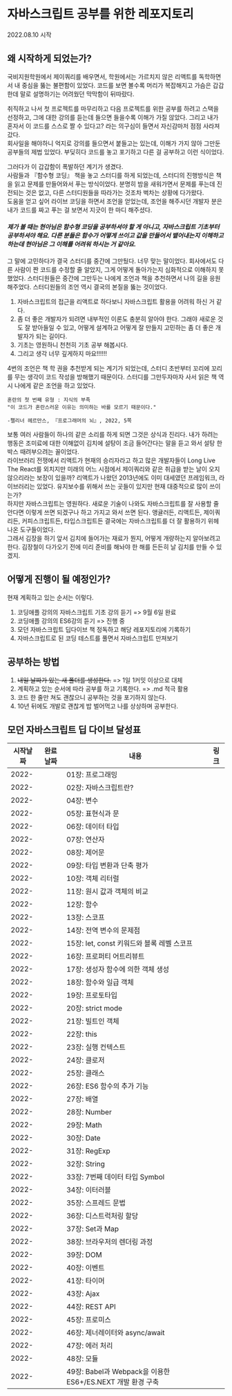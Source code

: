 # 자바스크립트 공부를 위한 레포지토리

2022.08.10 시작

## 왜 시작하게 되었는가?

국비지원학원에서 제이쿼리를 배우면서, 학원에서는 가르치지 않은 리액트를 독학하면서 내 중심을 뚫는 불편함이 있었다. 코드를 보면 볼수록 머리가 복잡해지고 가슴은 갑갑한데 말로 설명하기는 어려웠던 막막함이 뒤따랐다.

취직하고 나서 첫 프로젝트를 마무리하고 다음 프로젝트를 위한 공부를 하려고 스택을 선정하고, 그에 대한 강의를 듣는데 들으면 들을수록 이해가 가질 않았다. 그리고 내가 혼자서 이 코드를 스스로 짤 수 있다고? 라는 의구심이 들면서 자신감마저 점점 사라져갔다.  
회사일을 해야하니 억지로 강의를 들으면서 붙들고는 있는데, 이해가 가지 않아 그만둔 공부들의 제법 있었다. 부딪히다 코드를 놓고 포기하고 다른 걸 공부하고 이런 식이었다.

그러다가 이 갑갑함이 폭발하던 계기가 생겼다.  
사람들과 『함수형 코딩』 책을 놓고 스터디를 하게 되었는데, 스터디의 진행방식은 책을 읽고 문제를 만들어와서 푸는 방식이었다. 분명히 밤을 새워가면서 문제를 푸는데 진전되는 것은 없고, 다른 스터디원들을 따라가는 것조차 벅차는 상황에 다가왔다.  
도움을 얻고 싶어 라이브 코딩을 하면서 조언을 얻었는데, 조언을 해주시던 개발자 분은 내가 코드를 짜고 푸는 걸 보면서 지긋이 한 마디 해주셨다.

#### _제가 볼 때는 현아님은 함수형 코딩을 공부하셔야 할 게 아니고, 자바스크립트 기초부터 공부하셔야 해요. 다른 분들은 함수가 어떻게 쓰이고 값을 만들어서 뱉어내는지 이해하고 하는데 현아님은 그 이해를 어려워 하시는 거 같아요._

그 말에 고민하다가 결국 스터디를 중간에 그만뒀다. 너무 맞는 말이었다. 회사에서도 다른 사람이 짠 코드를 수정할 줄 알았지, 그게 어떻게 돌아가는지 심화적으로 이해하지 못했었다. 스터디원들은 중간에 그만두는 나에게 조언과 책을 추천하면서 나의 길을 응원해주었다. 스터디원들의 조언 역시 결국의 본질을 뚫는 것이었다.

1. 자바스크립트의 접근을 리액트로 하다보니 자바스크립트 활용을 어려워 하신 거 같다.
2. 좀 더 좋은 개발자가 되려면 내부적인 이론도 충분히 알아야 한다. 그래야 새로운 것도 잘 받아들일 수 있고, 어떻게 설계하고 어떻게 잘 만들지 고민하는 좀 더 좋은 개발자가 되는 길이다.
3. 기초는 영원하니 천천히 기초 공부 해봅시다.
4. 그리고 생각 너무 깊게하지 마요!!!!!!

4번의 조언은 책 학 권을 추천받게 되는 계기가 되었는데, 스터디 초반부터 꼬리에 꼬리를 무는 생각이 코드 작성을 방해했기 때문이다. 스터디를 그만두자마자 사서 읽은 책 역시 나에게 같은 조언을 하고 있었다.

```
혼란의 첫 번째 유형 : 지식의 부족
"이 코드가 혼란스러운 이유는 의미하는 바를 모르기 때문이다."

-펠리너 헤르만스, 『프로그래머의 뇌』, 2022, 5쪽
```

보통 여러 사람들이 하나의 같은 소리를 하게 되면 그것은 상식과 진리다. 내가 하려는 행동은 조미료에 대한 이해없이 김치에 설탕이 조금 들어간다는 말을 듣고 와서 설탕 한 박스 때려부으려는 꼴이었다.  
라이브러리 전쟁에서 리액트가 현재의 승리자라고 하고 많은 개발자들이 Long Live The React를 외치지만 미래의 어느 시점에서 제이쿼리와 같은 취급을 받는 날이 오지 않으리라는 보장이 있을까? 리액트가 나왔던 2013년에도 이미 대세였던 프레임워크, 라이브러리는 있었다. 유지보수를 위해서 쓰는 곳들이 있지만 현재 대중적으로 많이 쓰이는가?  
하지만 자바스크립트는 영원하다. 새로운 기술이 나와도 자바스크립트를 잘 사용할 줄 안다면 이렇게 쓰면 되겠구나 하고 가지고 와서 쓰면 된다. 앵귤러든, 리액트든, 제이쿼리든, 커피스크립트든, 타입스크립트든 결국에는 자바스크립트를 더 잘 활용하기 위헤 나온 도구들이었다.  
그래서 김장을 하기 앞서 김치에 들어가는 재료가 뭔지, 어떻게 개량하는지 알아보려고 한다. 김장철이 다가오기 전에 미리 준비를 해놔야 한 해를 든든히 날 김치를 만들 수 있겠지.

## 어떻게 진행이 될 예정인가?

현재 계획하고 있는 순서는 이렇다.

1. 코딩애플 강의의 자바스크립트 기초 강의 듣기 => 9월 6일 완료
2. 코딩애플 강의의 ES6강의 듣기 => 진행 중
3. 모던 자바스크립트 딥다이브 책 정독하고 해당 레포지토리에 기록하기
4. 자바스크립트로 된 코딩 테스트를 풀면서 자바스크립트 만져보기

## 공부하는 방법

1. ~~내일 날짜가 있는 새 폴더를 생성한다.~~ => 1일 1커밋 이상으로 대체
2. 계획하고 있는 순서에 따라 공부를 하고 기록한다. => .md 적극 활용
3. 코드 한 줄만 쳐도 괜찮으니 공부하는 것을 포기하지 않는다.
4. 10년 뒤에도 개발로 괜찮게 밥 벌어먹고 나를 상상하며 공부한다.

## 모던 자바스크립트 딥 다이브 달성표

| 시작날짜 | 완료날짜 | 내용                                                       | 링크 |
| -------- | -------- | ---------------------------------------------------------- | ---- |
| 2022-    |          | 01장: 프로그래밍                                           |      |
| 2022-    |          | 02장: 자바스크립트란?                                      |      |
| 2022-    |          | 04장: 변수                                                 |      |
| 2022-    |          | 05장: 표현식과 문                                          |      |
| 2022-    |          | 06장: 데이터 타입                                          |      |
| 2022-    |          | 07장: 연산자                                               |      |
| 2022-    |          | 08장: 제어문                                               |      |
| 2022-    |          | 09장: 타입 변환과 단축 평가                                |      |
| 2022-    |          | 10장: 객체 리터럴                                          |      |
| 2022-    |          | 11장: 원시 값과 객체의 비교                                |      |
| 2022-    |          | 12장: 함수                                                 |      |
| 2022-    |          | 13장: 스코프                                               |      |
| 2022-    |          | 14장: 전역 변수의 문제점                                   |      |
| 2022-    |          | 15장: let, const 키워드와 블록 레벨 스코프                 |      |
| 2022-    |          | 16장: 프로퍼티 어트리뷰트                                  |      |
| 2022-    |          | 17장: 생성자 함수에 의한 객체 생성                         |      |
| 2022-    |          | 18장: 함수와 일급 객체                                     |      |
| 2022-    |          | 19장: 프로토타입                                           |      |
| 2022-    |          | 20장: strict mode                                          |      |
| 2022-    |          | 21장: 빌트인 객체                                          |      |
| 2022-    |          | 22장: this                                                 |      |
| 2022-    |          | 23장: 실행 컨텍스트                                        |      |
| 2022-    |          | 24장: 클로저                                               |      |
| 2022-    |          | 25장: 클래스                                               |      |
| 2022-    |          | 26장: ES6 함수의 추가 기능                                 |      |
| 2022-    |          | 27장: 배열                                                 |      |
| 2022-    |          | 28장: Number                                               |      |
| 2022-    |          | 29장: Math                                                 |      |
| 2022-    |          | 30장: Date                                                 |      |
| 2022-    |          | 31장: RegExp                                               |      |
| 2022-    |          | 32장: String                                               |      |
| 2022-    |          | 33장: 7번째 데이터 타입 Symbol                             |      |
| 2022-    |          | 34장: 이터러블                                             |      |
| 2022-    |          | 35장: 스프레드 문법                                        |      |
| 2022-    |          | 36장: 디스트럭처링 할당                                    |      |
| 2022-    |          | 37장: Set과 Map                                            |      |
| 2022-    |          | 38장: 브라우저의 렌더링 과정                               |      |
| 2022-    |          | 39장: DOM                                                  |      |
| 2022-    |          | 40장: 이벤트                                               |      |
| 2022-    |          | 41장: 타이머                                               |      |
| 2022-    |          | 43장: Ajax                                                 |      |
| 2022-    |          | 44장: REST API                                             |      |
| 2022-    |          | 45장: 프로미스                                             |      |
| 2022-    |          | 46장: 제너레이터와 async/await                             |      |
| 2022-    |          | 47장: 에러 처리                                            |      |
| 2022-    |          | 48장: 모듈                                                 |      |
| 2022-    |          | 49장: Babel과 Webpack을 이용한 ES6+/ES.NEXT 개발 환경 구축 |      |
